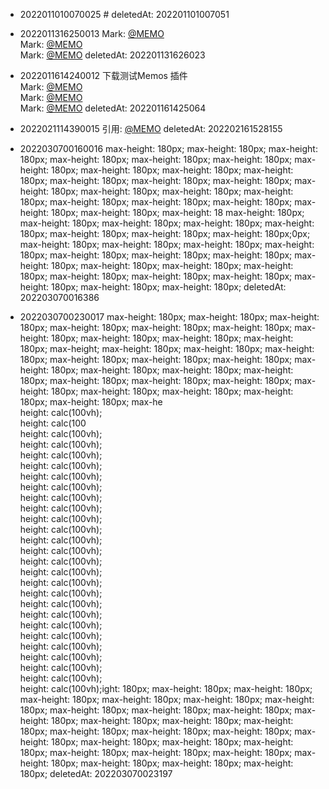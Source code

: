 - 2022011010070025 #     deletedAt: 202201101007051

- 2022011316250013 Mark: [@MEMO](2022011316180012)<br>Mark: [@MEMO](2022011316180012)<br>Mark: [@MEMO](2022011316180012) deletedAt: 202201131626023
- 2022011614240012 下载测试Memos 插件<br>Mark: [@MEMO](2022011316180012)<br>Mark: [@MEMO](2022011316180012)<br>Mark: [@MEMO](2022011010120029) deletedAt: 202201161425064
- 2022021114390015 引用: [@MEMO](2022021610240013) deletedAt: 202202161528155
- 2022030700160016  max-height: 180px; max-height: 180px; max-height: 180px; max-height: 180px; max-height: 180px; max-height: 180px; max-height: 180px; max-height: 180px; max-height: 180px; max-height: 180px; max-height: 180px; max-height: 180px; max-height: 180px; max-height: 180px; max-height: 180px; max-height: 180px; max-height: 180px; max-height: 180px; max-height: 180px; max-height: 180px; max-height: 180px; max-height: 180px; max-height: 18 max-height: 180px; max-height: 180px; max-height: 180px; max-height: 180px; max-height: 180px; max-height: 180px; max-height: 180px; max-height: 180px;0px; max-height: 180px; max-height: 180px; max-height: 180px; max-height: 180px; max-height: 180px; max-height: 180px; max-height: 180px; max-height: 180px; max-height: 180px; max-height: 180px; max-height: 180px; max-height: 180px; max-height: 180px; max-height: 180px; max-height: 180px; max-height: 180px; max-height: 180px; deletedAt: 202203070016386
- 2022030700230017  max-height: 180px; max-height: 180px; max-height: 180px; max-height: 180px; max-height: 180px; max-height: 180px; max-height: 180px; max-height: 180px; max-height: 180px; max-height: 180px; max-height; max-height: 180px; max-height: 180px; max-height: 180px; max-height: 180px; max-height: 180px; max-height: 180px; max-height: 180px; max-height: 180px; max-height: 180px; max-height: 180px; max-height: 180px; max-height: 180px; max-height: 180px; max-height: 180px; max-height: 180px; max-height: 180px; max-height: 180px; max-height: 180px; max-he<br>  height: calc(100vh);<br>  height: calc(100<br>  height: calc(100vh);<br>  height: calc(100vh);<br>  height: calc(100vh);<br>  height: calc(100vh);<br>  height: calc(100vh);<br>  height: calc(100vh);<br>  height: calc(100vh);<br>  height: calc(100vh);<br>  height: calc(100vh);<br>  height: calc(100vh);<br>  height: calc(100vh);<br>  height: calc(100vh);<br>  height: calc(100vh);<br>  height: calc(100vh);<br>  height: calc(100vh);<br>  height: calc(100vh);<br>  height: calc(100vh);<br>  height: calc(100vh);<br>  height: calc(100vh);<br>  height: calc(100vh);<br>  height: calc(100vh);<br>  height: calc(100vh);<br>  height: calc(100vh);<br>  height: calc(100vh);<br>  height: calc(100vh);ight: 180px; max-height: 180px; max-height: 180px; max-height: 180px; max-height: 180px; max-height: 180px; max-height: 180px; max-height: 180px; max-height: 180px; max-height: 180px; max-height: 180px; max-height: 180px; max-height: 180px; max-height: 180px; max-height: 180px; max-height: 180px; max-height: 180px; max-height: 180px; max-height: 180px; max-height: 180px; max-height: 180px; max-height: 180px; max-height: 180px; max-height: 180px; max-height: 180px; max-height: 180px; max-height: 180px; max-height: 180px; deletedAt: 202203070023197